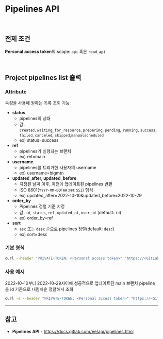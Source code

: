 # Pipelines API

<br>

## 전제 조건
**Personal access token**의 scope: `api` 혹은 `read_api`

<br>

## Project pipelines list 출력
### Attribute
속성을 사용해 원하는 목록 조회 가능

- **status**
  - pipelines의 상태
  - 값: `created`, `waiting_for_resource`, `preparing`, `pending`, `running`, `success`, `failed`, `canceled`, `skipped`,`manualscheduled`
  - ex) status=success
- **ref**
  - pipelines가 실행되는 브랜치
  - ex) ref=main
- **username**
  - pipelines를 트리거한 사용자의 username
  - ex) username=bigmtn
- **updated_after, updated_before**
  - 지정된 날짜 이후, 이전에 업데이트된 pipelines 반환
  - ISO 8601(`YYYY-MM-DDTHH:MM:SSZ`) 형식
  - ex) updated_after=2022-10-10&updated_before=2022-10-29
- **order_by**
  - Pipelines 정렬 기준 지정
  - 값: `id`, `status`, `ref`, `updated_at`, `user_id` (default: `id`)
  - ex) order_by=ref
- **sort**
  - `asc` 또는 `desc` 순으로 pipelines 정렬(default: `desc`)
  - ex) sort=desc

### 기본 형식
```bash
curl --header "PRIVATE-TOKEN: <Personal access token>" "https://<GitLab domain>/api/v4/projects/<Project ID>/pipelines"
```

### 사용 예시
2022-10-10부터 2022-10-29사이에 성공적으로 업데이트된 main 브랜치 pipeline을 id 기준으로 내림차순 정렬해서 조회

```bash
curl -s --header "PRIVATE-TOKEN: <Personal access token>" "https://<GitLab domain>/api/v4/projects/<Project ID>/pipelines?status=success&ref=main&updated_after=2022-10-10&updated_before=2022-10-29&order_by=id&sort=desc"
```

<hr>

## 참고
- **Pipelines API** - https://docs.gitlab.com/ee/api/pipelines.html
